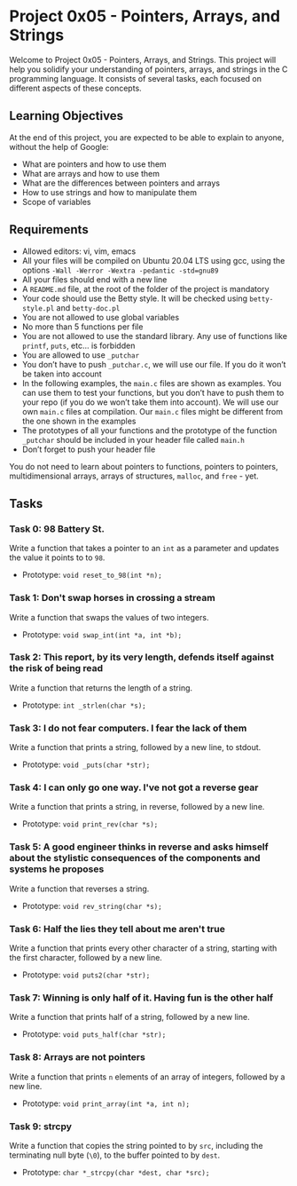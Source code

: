 # Project 0x05 - Pointers, Arrays, and Strings

Welcome to Project 0x05 - Pointers, Arrays, and Strings. This project will help you solidify your understanding of pointers, arrays, and strings in the C programming language. It consists of several tasks, each focused on different aspects of these concepts.

## Learning Objectives

At the end of this project, you are expected to be able to explain to anyone, without the help of Google:

- What are pointers and how to use them
- What are arrays and how to use them
- What are the differences between pointers and arrays
- How to use strings and how to manipulate them
- Scope of variables

## Requirements

- Allowed editors: vi, vim, emacs
- All your files will be compiled on Ubuntu 20.04 LTS using gcc, using the options `-Wall -Werror -Wextra -pedantic -std=gnu89`
- All your files should end with a new line
- A `README.md` file, at the root of the folder of the project is mandatory
- Your code should use the Betty style. It will be checked using `betty-style.pl` and `betty-doc.pl`
- You are not allowed to use global variables
- No more than 5 functions per file
- You are not allowed to use the standard library. Any use of functions like `printf`, `puts`, etc… is forbidden
- You are allowed to use `_putchar`
- You don’t have to push `_putchar.c`, we will use our file. If you do it won’t be taken into account
- In the following examples, the `main.c` files are shown as examples. You can use them to test your functions, but you don’t have to push them to your repo (if you do we won’t take them into account). We will use our own `main.c` files at compilation. Our `main.c` files might be different from the one shown in the examples
- The prototypes of all your functions and the prototype of the function `_putchar` should be included in your header file called `main.h`
- Don’t forget to push your header file

You do not need to learn about pointers to functions, pointers to pointers, multidimensional arrays, arrays of structures, `malloc`, and `free` - yet.

## Tasks

### Task 0: 98 Battery St.

Write a function that takes a pointer to an `int` as a parameter and updates the value it points to to `98`.

- Prototype: `void reset_to_98(int *n);`

### Task 1: Don't swap horses in crossing a stream

Write a function that swaps the values of two integers.

- Prototype: `void swap_int(int *a, int *b);`

### Task 2: This report, by its very length, defends itself against the risk of being read

Write a function that returns the length of a string.

- Prototype: `int _strlen(char *s);`

### Task 3: I do not fear computers. I fear the lack of them

Write a function that prints a string, followed by a new line, to stdout.

- Prototype: `void _puts(char *str);`

### Task 4: I can only go one way. I've not got a reverse gear

Write a function that prints a string, in reverse, followed by a new line.

- Prototype: `void print_rev(char *s);`

### Task 5: A good engineer thinks in reverse and asks himself about the stylistic consequences of the components and systems he proposes

Write a function that reverses a string.

- Prototype: `void rev_string(char *s);`

### Task 6: Half the lies they tell about me aren't true

Write a function that prints every other character of a string, starting with the first character, followed by a new line.

- Prototype: `void puts2(char *str);`

### Task 7: Winning is only half of it. Having fun is the other half

Write a function that prints half of a string, followed by a new line.

- Prototype: `void puts_half(char *str);`

### Task 8: Arrays are not pointers

Write a function that prints `n` elements of an array of integers, followed by a new line.

- Prototype: `void print_array(int *a, int n);`

### Task 9: strcpy

Write a function that copies the string pointed to by `src`, including the terminating null byte (`\0`), to the buffer pointed to by `dest`.

- Prototype: `char *_strcpy(char *dest, char *src);`
